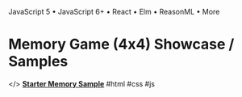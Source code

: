 
JavaScript 5 • JavaScript 6+ • React • Elm • ReasonML • More

# Memory Game (4x4) Showcase / Samples


</> [**Starter Memory Sample**](http://geraldb.github.io/memory/starter)  #html #css #js
